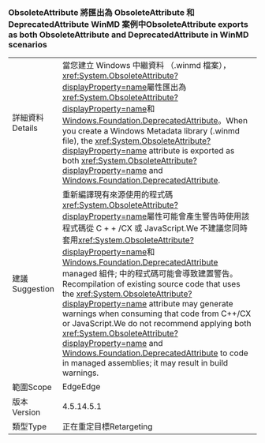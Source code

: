 ### <a name="obsoleteattribute-exports-as-both-obsoleteattribute-and-deprecatedattribute-in-winmd-scenarios"></a><span data-ttu-id="d034f-101">ObsoleteAttribute 將匯出為 ObsoleteAttribute 和 DeprecatedAttribute WinMD 案例中</span><span class="sxs-lookup"><span data-stu-id="d034f-101">ObsoleteAttribute exports as both ObsoleteAttribute and DeprecatedAttribute in WinMD scenarios</span></span>

|   |   |
|---|---|
|<span data-ttu-id="d034f-102">詳細資料</span><span class="sxs-lookup"><span data-stu-id="d034f-102">Details</span></span>|<span data-ttu-id="d034f-103">當您建立 Windows 中繼資料 （.winmd 檔案），<xref:System.ObsoleteAttribute?displayProperty=name>屬性匯出為<xref:System.ObsoleteAttribute?displayProperty=name>和[Windows.Foundation.DeprecatedAttribute](https://docs.microsoft.com/uwp/api/windows.foundation.metadata.deprecatedattribute)。</span><span class="sxs-lookup"><span data-stu-id="d034f-103">When you create a Windows Metadata library (.winmd file), the <xref:System.ObsoleteAttribute?displayProperty=name> attribute is exported as both <xref:System.ObsoleteAttribute?displayProperty=name> and [Windows.Foundation.DeprecatedAttribute](https://docs.microsoft.com/uwp/api/windows.foundation.metadata.deprecatedattribute).</span></span>|
|<span data-ttu-id="d034f-104">建議</span><span class="sxs-lookup"><span data-stu-id="d034f-104">Suggestion</span></span>|<span data-ttu-id="d034f-105">重新編譯現有來源使用的程式碼<xref:System.ObsoleteAttribute?displayProperty=name>屬性可能會產生警告時使用該程式碼從 C + + /CX 或 JavaScript.We 不建議您同時套用<xref:System.ObsoleteAttribute?displayProperty=name>和[Windows.Foundation.DeprecatedAttribute](https://docs.microsoft.com/uwp/api/windows.foundation.metadata.deprecatedattribute) managed 組件; 中的程式碼可能會導致建置警告。</span><span class="sxs-lookup"><span data-stu-id="d034f-105">Recompilation of existing source code that uses the <xref:System.ObsoleteAttribute?displayProperty=name> attribute may generate warnings when consuming that code from C++/CX or JavaScript.We do not recommend applying both <xref:System.ObsoleteAttribute?displayProperty=name> and [Windows.Foundation.DeprecatedAttribute](https://docs.microsoft.com/uwp/api/windows.foundation.metadata.deprecatedattribute) to code in managed assemblies; it may result in build warnings.</span></span>|
|<span data-ttu-id="d034f-106">範圍</span><span class="sxs-lookup"><span data-stu-id="d034f-106">Scope</span></span>|<span data-ttu-id="d034f-107">Edge</span><span class="sxs-lookup"><span data-stu-id="d034f-107">Edge</span></span>|
|<span data-ttu-id="d034f-108">版本</span><span class="sxs-lookup"><span data-stu-id="d034f-108">Version</span></span>|<span data-ttu-id="d034f-109">4.5.1</span><span class="sxs-lookup"><span data-stu-id="d034f-109">4.5.1</span></span>|
|<span data-ttu-id="d034f-110">類型</span><span class="sxs-lookup"><span data-stu-id="d034f-110">Type</span></span>|<span data-ttu-id="d034f-111">正在重定目標</span><span class="sxs-lookup"><span data-stu-id="d034f-111">Retargeting</span></span>|

